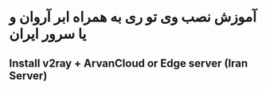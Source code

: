 # آموزش نصب وی تو ری به همراه ابر آروان و یا سرور ایران
## Install v2ray + ArvanCloud or Edge server (Iran Server)

